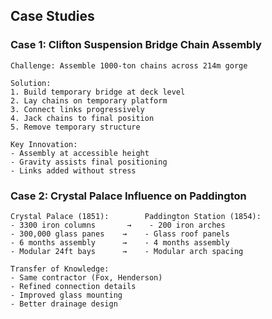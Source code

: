 ## Case Studies

### Case 1: Clifton Suspension Bridge Chain Assembly

```
Challenge: Assemble 1000-ton chains across 214m gorge

Solution:
1. Build temporary bridge at deck level
2. Lay chains on temporary platform
3. Connect links progressively
4. Jack chains to final position
5. Remove temporary structure

Key Innovation:
- Assembly at accessible height
- Gravity assists final positioning
- Links added without stress
```

### Case 2: Crystal Palace Influence on Paddington

```
Crystal Palace (1851):        Paddington Station (1854):
- 3300 iron columns       →    - 200 iron arches
- 300,000 glass panes    →    - Glass roof panels
- 6 months assembly      →    - 4 months assembly
- Modular 24ft bays      →    - Modular arch spacing

Transfer of Knowledge:
- Same contractor (Fox, Henderson)
- Refined connection details
- Improved glass mounting
- Better drainage design
```
